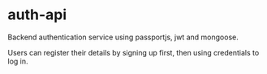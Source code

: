 # auth-api

Backend authentication service using passportjs, jwt and mongoose. 

Users can register their details by signing up first, then using credentials to log in.
